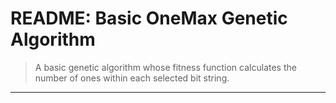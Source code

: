 # README: Basic OneMax Genetic Algorithm

> A basic genetic algorithm whose fitness function calculates the number of ones within each selected bit string.

---
